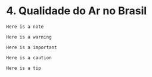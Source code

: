 # 4.	Qualidade do Ar no Brasil

```{note}
Here is a note
```

```{warning}
Here is a warning
```

```{important}
Here is a important
```

```{caution}
Here is a caution
```

```{tip}
Here is a tip
```